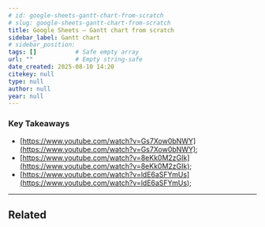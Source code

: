 ```yaml
---
# id: google-sheets-gantt-chart-from-scratch
# slug: google-sheets-gantt-chart-from-scratch
title: Google Sheets — Gantt chart from scratch
sidebar_label: Gantt chart
# sidebar_position:
tags: []           # Safe empty array
url: ""            # Empty string-safe
date_created: 2025-08-10 14:20
citekey: null
type: null
author: null
year: null
---
```


### Key Takeaways  

- [https://www.youtube.com/watch?v=Gs7Xow0bNWY](https://www.youtube.com/watch?v=Gs7Xow0bNWY);
- [https://www.youtube.com/watch?v=8eKk0M2zGIk](https://www.youtube.com/watch?v=8eKk0M2zGIk);
- [https://www.youtube.com/watch?v=ldE6aSFYmUs](https://www.youtube.com/watch?v=ldE6aSFYmUs);

---
## Related

